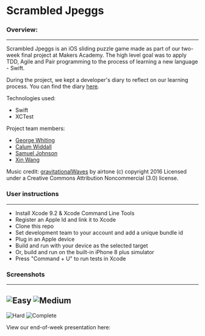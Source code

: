 # Scrambled Jpeggs


### Overview:
--------------------------------------------------------------------------------

Scrambled Jpeggs is an iOS sliding puzzle game made as part of our two-week final project at Makers Academy. The high level goal was to apply TDD, Agile and Pair programming to the process of learning a new language - Swift.

During the project, we kept a developer's diary to reflect on our learning process. You can find the diary [here](https://github.com/GeorgeWhiting/Scrambled-Jpeggs/blob/master/Developer's%20diary.md).

Technologies used:
- Swift
- XCTest

Project team members:
- [George Whiting](https://github.com/GeorgeWhiting)
- [Calum Widdall](https://github.com/Calum-W)
- [Samuel Johnson](https://github.com/samuel-c-johnson)
- [Xin Wang](https://github.com/Xin00163)


Music credit:
[gravitationalWaves](http://dig.ccmixter.org/files/airtone/55021) by airtone (c) copyright 2016 Licensed under a Creative Commons Attribution Noncommercial  (3.0) license.

### User instructions
--------------------------------------------------------------------------------

- Install Xcode 9.2 & Xcode Command Line Tools
- Register an Apple Id and link it to Xcode
- Clone this repo
- Set development team to your account and add a unique bundle id
- Plug in an Apple device
- Build and run with your device as the selected target
- Or, build and run on the built-in iPhone 8 plus simulator
- Press "Command + U" to run tests in Xcode

### Screenshots
--------------------------------------------------------------------------------

## ![Easy](https://i.imgur.com/frYveVC.png?2)     ![Medium](https://i.imgur.com/acQb9Tx.png?1)
![Hard](https://i.imgur.com/5QKPMic.png?1)  ![Complete](https://i.imgur.com/MTwSIIM.png?2)


View our end-of-week presentation here:
